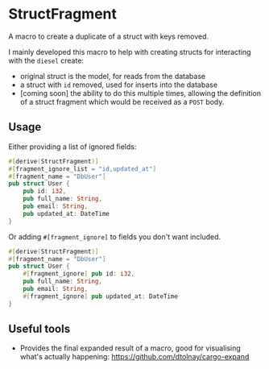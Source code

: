 # StructFragment

A macro to create a duplicate of a struct with keys removed.

I mainly developed this macro to help with creating structs for interacting with the `diesel` create:

- original struct is the model, for reads from the database
- a struct with `id` removed, used for inserts into the database
- [coming soon] the ability to do this multiple times, allowing the definition of a struct fragment which would be received as a `POST` body.

## Usage

Either providing a list of ignored fields:

```rust
#[derive(StructFragment)]
#[fragment_ignore_list = "id,updated_at"]
#[fragment_name = "DbUser"]
pub struct User {
    pub id: i32,
    pub full_name: String,
    pub email: String,
    pub updated_at: DateTime
}
```

Or adding `#[fragment_ignore]` to fields you don't want included.

```rust
#[derive(StructFragment)]
#[fragment_name = "DbUser"]
pub struct User {
    #[fragment_ignore] pub id: i32,
    pub full_name: String,
    pub email: String,
    #[fragment_ignore] pub updated_at: DateTime
}
```

## Useful tools

- Provides the final expanded result of a macro, good for visualising what's actually happening: https://github.com/dtolnay/cargo-expand
